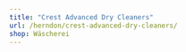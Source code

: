```yaml
---
title: "Crest Advanced Dry Cleaners"
url: /herndon/crest-advanced-dry-cleaners/
shop: Wäscherei
---
```

